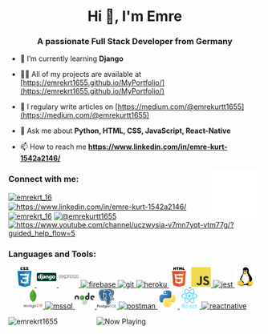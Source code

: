 <h1 align="center">Hi 👋, I'm Emre</h1>
<h3 align="center">A passionate Full Stack Developer from Germany</h3>

- 🌱 I’m currently learning **Django**

- 👨‍💻 All of my projects are available at [https://emrekrt1655.github.io/MyPortfolio/](https://emrekrt1655.github.io/MyPortfolio/)

- 📝 I regulary write articles on [https://medium.com/@emrekurtt1655](https://medium.com/@emrekurtt1655)

- 💬 Ask me about **Python, HTML, CSS, JavaScript, React-Native**

- 📫 How to reach me **https://www.linkedin.com/in/emre-kurt-1542a2146/**

 <img src="./react_animation.gif" alt="react-native" width="20%" height="20%" align="right"> 

<h3 align="left">Connect with me:</h3>
<p align="left">
<a href="https://twitter.com/emrekrt_16" target="blank"><img align="center" src="https://cdn.jsdelivr.net/npm/simple-icons@3.0.1/icons/twitter.svg" alt="emrekrt_16" height="30" width="40" /></a>
<a href="https://linkedin.com/in/https://www.linkedin.com/in/emre-kurt-1542a2146/" target="blank"><img align="center" src="https://cdn.jsdelivr.net/npm/simple-icons@3.0.1/icons/linkedin.svg" alt="https://www.linkedin.com/in/emre-kurt-1542a2146/" height="30" width="40" /></a>
<a href="https://instagram.com/emrekrt_16" target="blank"><img align="center" src="https://cdn.jsdelivr.net/npm/simple-icons@3.0.1/icons/instagram.svg" alt="emrekrt_16" height="30" width="40" /></a>
<a href="https://medium.com/@emrekurtt1655" target="blank"><img align="center" src="https://cdn.jsdelivr.net/npm/simple-icons@3.0.1/icons/medium.svg" alt="@emrekurtt1655" height="30" width="40" /></a>
<a href="https://www.youtube.com/c/https://www.youtube.com/channel/uczwysia-v7mn7yqt-vtm77g/?guided_help_flow=5" target="blank"><img align="center" src="https://cdn.jsdelivr.net/npm/simple-icons@3.0.1/icons/youtube.svg" alt="https://www.youtube.com/channel/uczwysia-v7mn7yqt-vtm77g/?guided_help_flow=5" height="30" width="40" /></a>
</p>

<h3 align="left">Languages and Tools:</h3>
<p align="center"> <a href="https://www.w3schools.com/css/" target="_blank"> <img src="https://raw.githubusercontent.com/devicons/devicon/master/icons/css3/css3-original-wordmark.svg" alt="css3" width="40" height="40"/> </a> <a href="https://www.djangoproject.com/" target="_blank"> <img src="https://raw.githubusercontent.com/devicons/devicon/master/icons/django/django-original.svg" alt="django" width="40" height="40"/> </a> <a href="https://expressjs.com" target="_blank"> <img src="https://raw.githubusercontent.com/devicons/devicon/master/icons/express/express-original-wordmark.svg" alt="express" width="40" height="40"/> </a> <a href="https://firebase.google.com/" target="_blank"> <img src="https://www.vectorlogo.zone/logos/firebase/firebase-icon.svg" alt="firebase" width="40" height="40"/> </a> <a href="https://git-scm.com/" target="_blank"> <img src="https://www.vectorlogo.zone/logos/git-scm/git-scm-icon.svg" alt="git" width="40" height="40"/> </a> <a href="https://heroku.com" target="_blank"> <img src="https://www.vectorlogo.zone/logos/heroku/heroku-icon.svg" alt="heroku" width="40" height="40"/> </a> <a href="https://www.w3.org/html/" target="_blank"> <img src="https://raw.githubusercontent.com/devicons/devicon/master/icons/html5/html5-original-wordmark.svg" alt="html5" width="40" height="40"/> </a> <a href="https://developer.mozilla.org/en-US/docs/Web/JavaScript" target="_blank"> <img src="https://raw.githubusercontent.com/devicons/devicon/master/icons/javascript/javascript-original.svg" alt="javascript" width="40" height="40"/> </a> <a href="https://jestjs.io" target="_blank"> <img src="https://www.vectorlogo.zone/logos/jestjsio/jestjsio-icon.svg" alt="jest" width="40" height="40"/> </a> <a href="https://www.linux.org/" target="_blank"> <img src="https://raw.githubusercontent.com/devicons/devicon/master/icons/linux/linux-original.svg" alt="linux" width="40" height="40"/> </a> <a href="https://www.mongodb.com/" target="_blank"> <img src="https://raw.githubusercontent.com/devicons/devicon/master/icons/mongodb/mongodb-original-wordmark.svg" alt="mongodb" width="40" height="40"/> </a> <a href="https://www.microsoft.com/en-us/sql-server" target="_blank"> <img src="https://cdn.worldvectorlogo.com/logos/microsoft-sql-server.svg" alt="mssql" width="40" height="40"/> </a> <a href="https://nodejs.org" target="_blank"> <img src="https://raw.githubusercontent.com/devicons/devicon/master/icons/nodejs/nodejs-original-wordmark.svg" alt="nodejs" width="40" height="40"/> </a> <a href="https://www.postgresql.org" target="_blank"> <img src="https://raw.githubusercontent.com/devicons/devicon/master/icons/postgresql/postgresql-original-wordmark.svg" alt="postgresql" width="40" height="40"/> </a> <a href="https://postman.com" target="_blank"> <img src="https://www.vectorlogo.zone/logos/getpostman/getpostman-icon.svg" alt="postman" width="40" height="40"/> </a> <a href="https://www.python.org" target="_blank"> <img src="https://raw.githubusercontent.com/devicons/devicon/master/icons/python/python-original.svg" alt="python" width="40" height="40"/> </a> <a href="https://reactjs.org/" target="_blank"> <img src="https://raw.githubusercontent.com/devicons/devicon/master/icons/react/react-original-wordmark.svg" alt="react" width="40" height="40"/> </a> <a href="https://reactnative.dev/" target="_blank"> <img src="https://reactnative.dev/img/header_logo.svg" alt="reactnative" width="40" height="40"/> </a> </p>

<p><img align="left" src="https://github-readme-stats.vercel.app/api/top-langs?username=emrekrt1655&show_icons=true&locale=en&layout=compact" alt="emrekrt1655" /></p>
<a href=https://spotify-recently-played-readme.vercel.app/api?user=f5deq4sy8ragqlbn3hbvitzdg&count=1>
 <img align="right" src="https://spotify-recently-played-readme.vercel.app/api?user=f5deq4sy8ragqlbn3hbvitzdg&count=1" width="328" height="200" alt="Now Playing">
</a>
